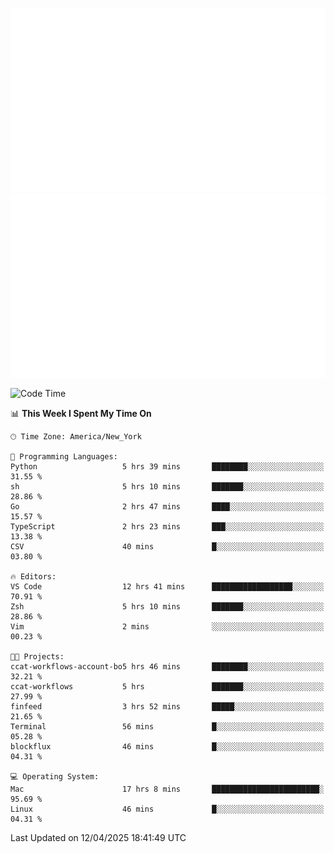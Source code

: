 <a href="https://github.com/jstrieb/github-stats">
 
![](https://github.com/evanhuang117/github-stats/blob/master/generated/overview.svg)
![](https://github.com/evanhuang117/github-stats/blob/master/generated/languages.svg)

</a>

<!--START_SECTION:waka-->
![Code Time](http://img.shields.io/badge/Code%20Time-779%20hrs-blue)

📊 **This Week I Spent My Time On** 

```text
🕑︎ Time Zone: America/New_York

💬 Programming Languages: 
Python                   5 hrs 39 mins       ████████░░░░░░░░░░░░░░░░░   31.55 % 
sh                       5 hrs 10 mins       ███████░░░░░░░░░░░░░░░░░░   28.86 % 
Go                       2 hrs 47 mins       ████░░░░░░░░░░░░░░░░░░░░░   15.57 % 
TypeScript               2 hrs 23 mins       ███░░░░░░░░░░░░░░░░░░░░░░   13.38 % 
CSV                      40 mins             █░░░░░░░░░░░░░░░░░░░░░░░░   03.80 % 

🔥 Editors: 
VS Code                  12 hrs 41 mins      ██████████████████░░░░░░░   70.91 % 
Zsh                      5 hrs 10 mins       ███████░░░░░░░░░░░░░░░░░░   28.86 % 
Vim                      2 mins              ░░░░░░░░░░░░░░░░░░░░░░░░░   00.23 % 

🐱‍💻 Projects: 
ccat-workflows-account-bo5 hrs 46 mins       ████████░░░░░░░░░░░░░░░░░   32.21 % 
ccat-workflows           5 hrs               ███████░░░░░░░░░░░░░░░░░░   27.99 % 
finfeed                  3 hrs 52 mins       █████░░░░░░░░░░░░░░░░░░░░   21.65 % 
Terminal                 56 mins             █░░░░░░░░░░░░░░░░░░░░░░░░   05.28 % 
blockflux                46 mins             █░░░░░░░░░░░░░░░░░░░░░░░░   04.31 % 

💻 Operating System: 
Mac                      17 hrs 8 mins       ████████████████████████░   95.69 % 
Linux                    46 mins             █░░░░░░░░░░░░░░░░░░░░░░░░   04.31 % 
```


 Last Updated on 12/04/2025 18:41:49 UTC
<!--END_SECTION:waka-->
